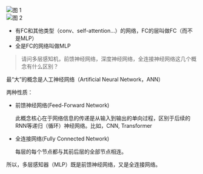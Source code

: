 ![图 1](https://cdn.jsdelivr.net/gh/sword4869/pic1@main/images/202407062018334.png)  
![图 2](https://cdn.jsdelivr.net/gh/sword4869/pic1@main/images/202407062018335.png)  


- 有FC和其他类型（conv、self-attention...）的网络，FC的层叫做FC（而不是MLP）
- 全是FC的网络叫做MLP

> 请问多层感知机，前馈神经网络，深度神经网络，全连接神经网络这几个概念有什么区别？

最“大”的概念是人工神经网络（Artificial Neural Network，ANN）

两种性质：
- 前馈神经网络(Feed-Forward Network)
  
    此概念核心在于网络信息的传递是从输入到输出的单向过程，区别于后续的RNN等递归（循环）神经网络。比如，CNN, Transformer

- 全连接网络(Fully Connected Network)
  
    每层的每个节点都与其前后层的全部节点相连。

所以，多层感知器（MLP）既是前馈神经网络，又是全连接网络。